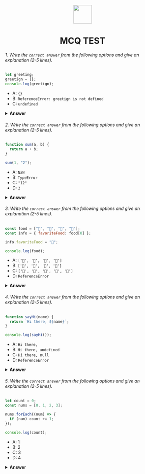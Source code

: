 <div align="center">
  <img height="60" src="https://edurev.gumlet.io/AllImages/original/ApplicationImages/CourseImages/944e5d47-8c55-4a89-91e5-22ab5f2798fc_CI.png">
  <h1>MCQ TEST</h1>
</div>

###### 1. Write the `correct answer` from the following options and give an explanation (2-5 lines).

```javascript
let greeting;
greetign = {};
console.log(greetign);
```

- A: `{}`
- B: `ReferenceError: greetign is not defined`
- C: `undefined`

<details><summary><b>Answer</b></summary>
<p>

#### Answer: A: `{}`

<i>A variable greeting is declared but not initialized initially.
Later, it is assigned an empty object {}.
Finally, it logs the value of greeting to the console, which will display an empty object {}.</i>

</p>
</details>

###### 2. Write the `correct answer` from the following options and give an explanation (2-5 lines).

```javascript
function sum(a, b) {
  return a + b;
}

sum(1, "2");
```

- A: `NaN`
- B: `TypeError`
- C: `"12"`
- D: `3`

<details><summary><b>Answer</b></summary>
<p>

#### Answer: C: `"12"`

<i>The provided JavaScript code defines a function sum that takes two arguments a and b and returns their sum. It then calls this function with the arguments 1 and "2". Due to JavaScript's type coercion, the function treats the number 1 and the string "2" as a string concatenation operation, resulting in the string "12" as the output.</i>

</p>
</details>

###### 3. Write the `correct answer` from the following options and give an explanation (2-5 lines).

```javascript
const food = ["🍕", "🍫", "🥑", "🍔"];
const info = { favoriteFood: food[0] };

info.favoriteFood = "🍝";

console.log(food);
```

- A: `['🍕', '🍫', '🥑', '🍔']`
- B: `['🍝', '🍫', '🥑', '🍔']`
- C: `['🍝', '🍕', '🍫', '🥑', '🍔']`
- D: `ReferenceError`

<details><summary><b>Answer</b></summary>
<p>

#### Answer: A: `['🍕', '🍫', '🥑', '🍔']`

<i>The code creates an array food with food emoji elements and an object info with a property favoriteFood initially set to the first element of the food array. Later, it reassigns info.favoriteFood to a different emoji, "🍝." However, this reassignment doesn't affect the original food array, which remains unchanged. The code logs the original food array, resulting in ["🍕", "🍫", "🥑", "🍔"] being printed to the console.</i>

</p>
</details>

###### 4. Write the `correct answer` from the following options and give an explanation (2-5 lines).

```javascript
function sayHi(name) {
  return `Hi there, ${name}`;
}

console.log(sayHi());
```

- A: `Hi there,`
- B: `Hi there, undefined`
- C: `Hi there, null`
- D: `ReferenceError`

<details><summary><b>Answer</b></summary>
<p>

#### Answer: B: `Hi there, undefined`

<i>It will print "Hi there, undefined" to the console because it's concatenating the string "Hi there, " with the value of name, which is undefined in this case.</i>

</p>
</details>

###### 5. Write the `correct answer` from the following options and give an explanation (2-5 lines).

```javascript
let count = 0;
const nums = [0, 1, 2, 3];

nums.forEach((num) => {
  if (num) count += 1;
});

console.log(count);
```

- A: 1
- B: 2
- C: 3
- D: 4

<details><summary><b>Answer</b></summary>
<p>

#### Answer: C: 3

<i>The code initializes a variable count to 0 and an array nums with numbers [0, 1, 2, 3]. It then uses the forEach method to iterate through the elements of nums. For each element, if the element is not 0 (meaning it's truthy), it increments the count by 1. Finally, it logs the value of count, which represents the count of truthy elements in the nums array. In this case, it logs 3 because there are three truthy values (1, 2, and 3) in the array.</i>

</p>
</details>
